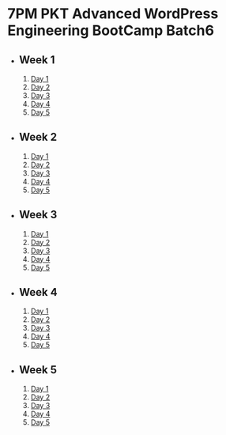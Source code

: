 # 7PM PKT Advanced WordPress Engineering BootCamp Batch6

- ## Week 1

   1. [Day 1](https://www.facebook.com/iCodeguru/videos/1079639590131188)
   2. [Day 2](https://www.facebook.com/iCodeguru/videos/922553386450345)
   3. [Day 3](https://www.facebook.com/iCodeguru/videos/1330399325037896)
   4. [Day 4](https://www.facebook.com/watch/?v=1222976458977607)
   5. [Day 5](https://www.facebook.com/watch/?v=2392792051052010)

- ## Week 2

   1. [Day 1](https://www.facebook.com/watch/?v=1119223769774509)
   2. [Day 2](https://www.facebook.com/iCodeguru/videos/591238493470194)
   3. [Day 3](https://www.facebook.com/watch/?v=1079141083541282)
   4. [Day 4](https://www.facebook.com/iCodeguru/videos/556493600349108)
   5. [Day 5](https://www.facebook.com/iCodeguru/videos/1309826366852318)

- ## Week 3

   1. [Day 1](https://www.facebook.com/watch/?v=1104530674362219)
   2. [Day 2](https://www.facebook.com/watch/?v=8915193795210316)
   3. [Day 3](https://www.facebook.com/watch/?v=1735259830596300)
   4. [Day 4](https://www.facebook.com/watch/?v=1748867609195667)
   5. [Day 5](https://www.facebook.com/watch/?v=553303857315758)

- ## Week 4

   1. [Day 1](https://www.facebook.com/iCodeguru/videos/606509951806032)
   2. [Day 2](https://www.facebook.com/watch/?v=1049587460260018)
   3. [Day 3](https://www.facebook.com/watch/?v=1272791753992285)
   4. [Day 4](https://www.facebook.com/iCodeguru/videos/578908654828307)
   5. [Day 5](https://www.facebook.com/watch/?v=1256673838998481)

- ## Week 5

   1. [Day 1](https://www.facebook.com/watch/?v=3952437628321250)
   2. [Day 2](https://www.facebook.com/iCodeguru/videos/1732343650879509)
   3. [Day 3](https://www.facebook.com/iCodeguru/videos/552209564289455)
   4. [Day 4](https://www.facebook.com/watch/?v=944144574297848)
   5. [Day 5](https://www.facebook.com/iCodeguru/videos/8912340322137371)

<!-- - ## Week 6

   1. [Day 1](https://www.facebook.com/iCodeguru/videos/594053626650560)
   2. [Day 2]()
   3. [Day 3]()
   4. [Day 4]()
   5. [Day 5]() -->

<!-- - ## Week 

   1. [Day 1]()
   2. [Day 2]()
   3. [Day 3]()
   4. [Day 4]()
   5. [Day 5]() -->